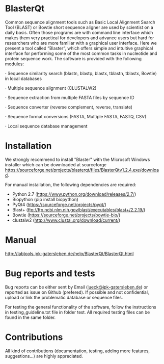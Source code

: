 # BlasterQt

Common sequence alignment tools such as Basic Local Alignment Search Tool (BLAST) or Bowtie short sequence aligner are used by scientist on a daily basis. Often those programs are with command line interface which makes them very practical for developers and advance users but hard for researchers who are more familiar with a graphical user interface. Here we present a tool called “Blaster”, which offers simple and intuitive graphical interface for performing some of the most common tasks in nucleotide and protein sequence work. The software is provided with the following modules:

·        Sequence similarity search (blastn, blastp, blastx, tblastn, tblastx, Bowtie) in local databases

·        Multiple sequence alignment (CLUSTALW2)

·        Sequence extraction from multiple FASTA files by sequence ID

·        Sequence converter (reverse complement, reverse, translate)

·        Sequence format conversions (FASTA, Multiple FASTA, FASTQ, CSV)

·        Local sequence database management



# Installation

We strongly recommend to install "Blaster" with the Microsoft Windows installer which can be downloaded at sourceforge  https://sourceforge.net/projects/blasterqt/files/BlasterQtv1.2.4.exe/download.

For manual installation, the following dependencies are required:

- Python 2.7 (https://www.python.org/download/releases/2.7/)
- Biopython (pip install biopython)
- PyQt4 (https://sourceforge.net/projects/pyqt/)
- Blast+ (ftp://ftp.ncbi.nlm.nih.gov/blast/executables/blast+/2.2.19/)
- Bowtie (https://sourceforge.net/projects/bowtie-bio/)
- clustalw2 (http://www.clustal.org/download/current/)

# Manual

http://labtools.ipk-gatersleben.de/help/BlasterQt/BlasterQt.html


# Bug reports and tests

Bug reports can be either sent by Email (lueck@ipk-gatersleben.de) or reported as issue on Github (prefered). If possible and not confidential, upload or link the problematic database or sequence files. 

For testing the general functionality of the software, follow the instructions in testing_guideline.txt file in folder test. All required testing files can be found in the same folder.

# Contributions

All kind of contributions (documentation, testing, adding more features, suggestions...) are highly appreciated. 
